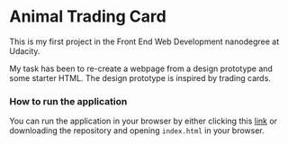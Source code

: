# Animal Trading Card

This is my first project in the Front End Web Development nanodegree at Udacity.

My task has been to re-create a webpage from a design prototype and some starter HTML. The design prototype is inspired by trading cards.

### How to run the application
You can run the application in your browser by either clicking this [link](https://littlepadawan.github.io/animal-trading-card/) or downloading the repository and opening `index.html` in your browser.

